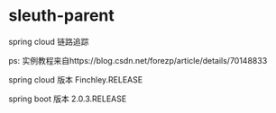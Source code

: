 # sleuth-parent
spring cloud 链路追踪

ps:
  实例教程来自https://blog.csdn.net/forezp/article/details/70148833
  
spring cloud 版本
  Finchley.RELEASE
  
spring boot 版本
  2.0.3.RELEASE
